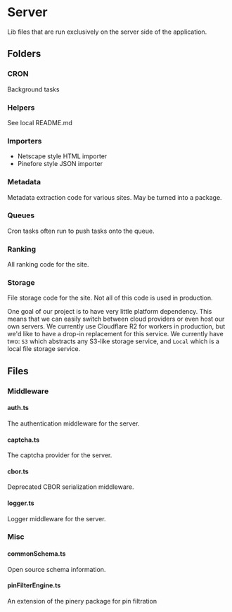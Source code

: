 # Server

Lib files that are run exclusively on the server side of the application.

## Folders

### CRON

Background tasks

### Helpers

See local README.md

### Importers

- Netscape style HTML importer
- Pinefore style JSON importer

### Metadata

Metadata extraction code for various sites. May be turned into a package.

### Queues

Cron tasks often run to push tasks onto the queue.

### Ranking

All ranking code for the site.

### Storage

File storage code for the site. Not all of this code is used in production.

One goal of our project is to have very little platform dependency. This means that we can easily switch between cloud providers or even host our own servers. We currently use Cloudflare R2 for workers in production, but we'd like to have a drop-in replacement for this service. We currently have two: `S3` which abstracts any S3-like storage service, and `Local` which is a local file storage service.

## Files

### Middleware

#### auth.ts

The authentication middleware for the server.

#### captcha.ts

The captcha provider for the server.

#### cbor.ts

Deprecated CBOR serialization middleware.

#### logger.ts

Logger middleware for the server.

### Misc

#### commonSchema.ts

Open source schema information.

#### pinFilterEngine.ts

An extension of the pinery package for pin filtration
